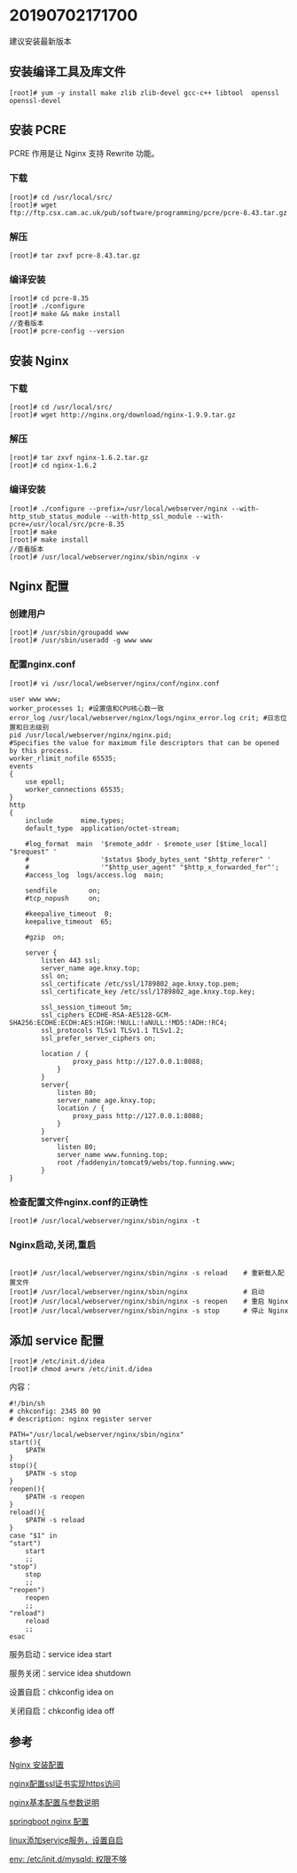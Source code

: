 # 20190702171700

<script src="../js/index.js"></script>
<div id="content"></div>


建议安装最新版本
## 安装编译工具及库文件
`````
[root]# yum -y install make zlib zlib-devel gcc-c++ libtool  openssl openssl-devel
`````

## 安装 PCRE
PCRE 作用是让 Nginx 支持 Rewrite 功能。

### 下载
`````
[root]# cd /usr/local/src/
[root]# wget ftp://ftp.csx.cam.ac.uk/pub/software/programming/pcre/pcre-8.43.tar.gz
`````
### 解压
`````
[root]# tar zxvf pcre-8.43.tar.gz
`````
### 编译安装 
`````
[root]# cd pcre-8.35
[root]# ./configure
[root]# make && make install
//查看版本
[root]# pcre-config --version
`````

## 安装 Nginx
### 下载
`````
[root]# cd /usr/local/src/
[root]# wget http://nginx.org/download/nginx-1.9.9.tar.gz
`````
### 解压
`````
[root]# tar zxvf nginx-1.6.2.tar.gz
[root]# cd nginx-1.6.2
`````

### 编译安装
`````
[root]# ./configure --prefix=/usr/local/webserver/nginx --with-http_stub_status_module --with-http_ssl_module --with-pcre=/usr/local/src/pcre-8.35
[root]# make
[root]# make install
//查看版本
[root]# /usr/local/webserver/nginx/sbin/nginx -v
`````

## Nginx 配置
### 创建用户
`````
[root]# /usr/sbin/groupadd www 
[root]# /usr/sbin/useradd -g www www 
`````

### 配置nginx.conf
`````
[root]# vi /usr/local/webserver/nginx/conf/nginx.conf
`````

`````
user www www;
worker_processes 1; #设置值和CPU核心数一致
error_log /usr/local/webserver/nginx/logs/nginx_error.log crit; #日志位置和日志级别
pid /usr/local/webserver/nginx/nginx.pid;
#Specifies the value for maximum file descriptors that can be opened by this process.
worker_rlimit_nofile 65535;
events
{
    use epoll;
    worker_connections 65535;
}
http
{
    include       mime.types;
    default_type  application/octet-stream;
 
    #log_format  main  '$remote_addr - $remote_user [$time_local] "$request" '
    #                  '$status $body_bytes_sent "$http_referer" '
    #                  '"$http_user_agent" "$http_x_forwarded_for"';
    #access_log  logs/access.log  main;
 
    sendfile        on;
    #tcp_nopush     on;
 
    #keepalive_timeout  0;
    keepalive_timeout  65;
 
    #gzip  on;
	 
    server {
        listen 443 ssl;
        server_name age.knxy.top;
        ssl on; 
        ssl_certificate /etc/ssl/1789802_age.knxy.top.pem;
        ssl_certificate_key /etc/ssl/1789802_age.knxy.top.key;

        ssl_session_timeout 5m;
        ssl_ciphers ECDHE-RSA-AES128-GCM-SHA256:ECDHE:ECDH:AES:HIGH:!NULL:!aNULL:!MD5:!ADH:!RC4;
        ssl_protocols TLSv1 TLSv1.1 TLSv1.2;
        ssl_prefer_server_ciphers on;
        
        location / {
                proxy_pass http://127.0.0.1:8088;  
            }
        }
        server{
            listen 80;
            server_name age.knxy.top;
            location / {
                proxy_pass http://127.0.0.1:8088;  
            }
        }
        server{
            listen 80;
            server_name www.funning.top;
            root /faddenyin/tomcat9/webs/top.funning.www;
        }
}

`````
### 检查配置文件nginx.conf的正确性
`````
[root]# /usr/local/webserver/nginx/sbin/nginx -t
`````

###  Nginx启动,关闭,重启
`````

[root]# /usr/local/webserver/nginx/sbin/nginx -s reload    # 重新载入配置文件
[root]# /usr/local/webserver/nginx/sbin/nginx              # 启动
[root]# /usr/local/webserver/nginx/sbin/nginx -s reopen    # 重启 Nginx
[root]# /usr/local/webserver/nginx/sbin/nginx -s stop      # 停止 Nginx
`````
## 添加 service 配置

`````
[root]# /etc/init.d/idea
[root]# chmod a+wrx /etc/init.d/idea
`````
内容：
`````
#!/bin/sh
# chkconfig: 2345 80 90
# description: nginx register server

PATH="/usr/local/webserver/nginx/sbin/nginx"
start(){
    $PATH
}
stop(){
    $PATH -s stop
}
reopen(){
    $PATH -s reopen
}
reload(){
    $PATH -s reload
}
case "$1" in
"start")
    start
    ;;
"stop")
    stop
    ;;
"reopen")
    reopen
    ;;
"reload")
    reload
    ;;
esac
`````

服务启动：service idea start

服务关闭：service idea shutdown

设置自启：chkconfig idea on

关闭自启：chkconfig idea off

## 参考
[Nginx 安装配置](https://www.runoob.com/linux/nginx-install-setup.html)
 
[nginx配置ssl证书实现https访问](https://www.cnblogs.com/tianhei/p/7726505.html)

[nginx基本配置与参数说明](http://www.nginx.cn/76.html)

[springboot nginx 配置](https://www.cnblogs.com/gmq-sh/p/8126361.html)

[linux添加service服务，设置自启](https://www.jianshu.com/p/4b6ef05cef2d)

[env: /etc/init.d/mysqld: 权限不够](https://blog.csdn.net/wu920604/article/details/99716894)